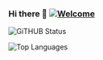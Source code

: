 ### Hi there 👋 [![Welcome](https://img.shields.io/badge/NiTRONDC-welcome-brightgreen.svg?style=flat-square)](http://makeapullrequest.com)

![GiTHUB Status](https://github-readme-stats.vercel.app/api?username=NiTRONDC&count_private=true&show_icons=true&theme=radical)

![Top Languages](https://github-readme-stats.vercel.app/api/top-langs/?username=NiTRONDC&show_icons=true&theme=radical)
<!--
**NiTRONDC/NiTRONDC** is a ✨ _special_ ✨ repository because its `README.md` (this file) appears on your GitHub profile.

Here are some ideas to get you started:

- 🔭 I’m currently working on ...
- 🌱 I’m currently learning ...
- 👯 I’m looking to collaborate on ...
- 🤔 I’m looking for help with ...
- 💬 Ask me about ...
- 📫 How to reach me: ...
- 😄 Pronouns: ...
- ⚡ Fun fact: ...


